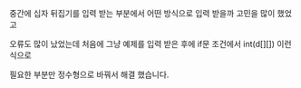 중간에 십자 뒤집기를 입력 받는 부분에서 어떤 방식으로 입력 받을까 고민을 많이 했었고

오류도 많이 났었는데 처음에 그냥 예제를 입력 받은 후에 if문 조건에서 int(d[][]) 이런식으로

필요한 부분만 정수형으로 바꿔서 해결 했습니다.
